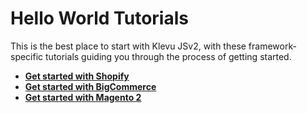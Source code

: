 # Hello World Tutorials

This is the best place to start with Klevu JSv2, with these framework-specific
tutorials guiding you through the process of getting started.

- **[Get started with Shopify](/getting-started/1-hello-world/shopify)**
- **[Get started with BigCommerce](/getting-started/1-hello-world/bigcommerce)**
- **[Get started with Magento 2](/getting-started/1-hello-world/magento2)**
